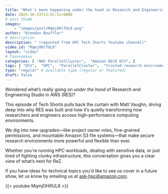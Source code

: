 ```yaml
---
title: "What's been happening under the hood in Research and Engineering Studio"
date: 2025-10-23T13:52:51+0000
# post thumb
images:
    - "images/post/MqmjOHlfUL8.png"
author: "Brendan Bouffler"
# description
description: " (reposted from HPC Tech Shorts Youtube channel)"
video_id: "MqmjOHlfUL8"
layout: "video"
# Taxonomies
categories: [ "AWS ParallelCluster",  "Amazon NICE DCV", ]
tags: [ "DCV",  "HPC",  "ParallelCluster",  "trusted research environments",  "virtualization",  "techshorts", ]
type: "regular" # available type (regular or featured)
draft: false
---
```


Wondered what’s really going on *under the hood* of Research and Engineering Studio in AWS (RES)? 

This episode of Tech Shorts pulls back the curtain with Matt Vaughn, diving deep into why RES was built and how it’s quietly transforming how researchers and engineers access high-performance computing environments.

We dig into new upgrades—like project owner roles, fine-grained permissions, and mountable Amazon S3 file systems—that make secure research environments more powerful and flexible than ever.

Whether you're running HPC workloads, dealing with sensitive data, or just tired of fighting clunky infrastructure, this conversation gives you a clear view of what’s next for ReZ.

If you have ideas for technical topics you'd like to see us cover in a future show, let us know by emailing us at ask-hpc@amazon.com.

{{< youtube MqmjOHlfUL8 >}}